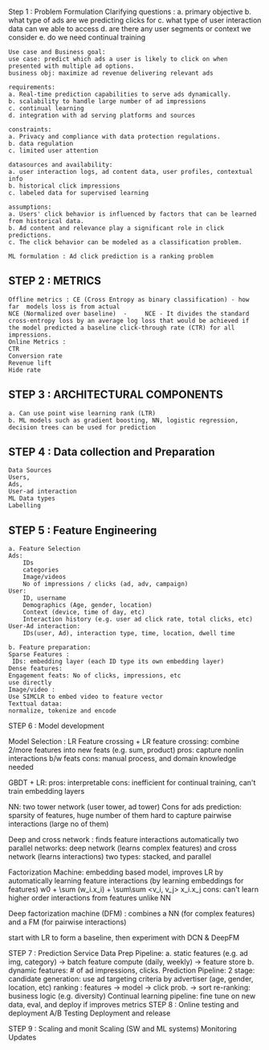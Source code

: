 Step 1 : Problem Formulation
    Clarifying questions :
    a. primary objective
    b. what type of ads are we predicting clicks for
    c. what type of user interaction data can we able to access
    d. are there any user segments or context we consider
    e. do we need continual training
    
    Use case and Business goal:
    use case: predict which ads a user is likely to click on when presented with multiple ad options.
    business obj: maximize ad revenue delivering relevant ads
    
    requirements:
    a. Real-time prediction capabilities to serve ads dynamically.
    b. scalability to handle large number of ad impressions
    c. continual learning
    d. integration with ad serving platforms and sources
    
    constraints:
    a. Privacy and compliance with data protection regulations.
    b. data regulation
    c. limited user attention
    
    datasources and availability:
    a. user interaction logs, ad content data, user profiles, contextual info
    b. historical click impressions
    c. labeled data for supervised learning
    
    assumptions:
    a. Users' click behavior is influenced by factors that can be learned from historical data.
    b. Ad content and relevance play a significant role in click predictions.
    c. The click behavior can be modeled as a classification problem.
    
    ML formulation : Ad click prediction is a ranking problem

STEP 2 : METRICS
---------------
    Offline metrics : CE (Cross Entropy as binary classification) - how far  models loss is from actual
    NCE (Normalized over baseline)  -     NCE - It divides the standard cross-entropy loss by an average log loss that would be achieved if the model predicted a baseline click-through rate (CTR) for all impressions.
    Online Metrics :
    CTR
    Conversion rate
    Revenue lift
    Hide rate

STEP 3 : ARCHITECTURAL COMPONENTS
---------------------------------
    a. Can use point wise learning rank (LTR)
    b. ML models such as gradient boosting, NN, logistic regression, decision trees can be used for prediction

STEP 4 : Data collection and Preparation
----------------------------------------
    Data Sources
    Users,
    Ads,
    User-ad interaction
    ML Data types
    Labelling

STEP 5 : Feature Engineering
----------------------------------------
    a. Feature Selection
    Ads:
        IDs
        categories
        Image/videos
        No of impressions / clicks (ad, adv, campaign)
    User:
        ID, username
        Demographics (Age, gender, location)
        Context (device, time of day, etc)
        Interaction history (e.g. user ad click rate, total clicks, etc)
    User-Ad interaction:
        IDs(user, Ad), interaction type, time, location, dwell time
     
    b. Feature preparation:
    Sparse Features :
     IDs: embedding layer (each ID type its own embedding layer)
    Dense features:
    Engagement feats: No of clicks, impressions, etc
    use directly
    Image/video :
    Use SIMCLR to embed video to feature vector
    Texttual dataa:
    normalize, tokenize and encode

STEP 6 : Model development

Model Selection : LR
Feature crossing + LR
feature crossing: combine 2/more features into new feats (e.g. sum, product)
pros: capture nonlin interactions b/w feats
cons: manual process, and domain knowledge needed

GBDT + LR:
pros: interpretable
cons: inefficient for continual training, can't train embedding layers

NN:  two tower network (user tower, ad tower)
Cons for ads prediction:
sparsity of features, huge number of them
hard to capture pairwise interactions (large no of them)

Deep and cross network :
finds feature interactions automatically
two parallel networks: deep network (learns complex features) and cross network (learns interactions)
two types: stacked, and parallel

Factorization Machine:
embedding based model, improves LR by automatically learning feature interactions (by learning embeddings for features)
w0 + \sum (w_i.x_i) + \sum\sum <v_i, v_j> x_i.x_j
cons: can't learn higher order interactions from features unlike NN

Deep factorization machine (DFM) :
combines a NN (for complex features) and a FM (for pairwise interactions)

start with LR to form a baseline, then experiment with DCN & DeepFM



STEP 7 : Prediction Service
    Data Prep Pipeline:
        a. static features (e.g. ad img, category) -> batch feature compute (daily, weekly) -> feature store
        b. dynamic features: # of ad impressions, clicks.
    Prediction Pipeline:
        2 stage:
        candidate generation:
        use ad targeting criteria by advertiser (age, gender, location, etc)
    ranking :
        features -> model -> click prob. -> sort
        re-ranking: business logic (e.g. diversity)
    Continual learning pipeline:
        fine tune on new data, eval, and deploy if improves metrics
STEP 8 : Online testing and deployment
A/B Testing
Deployment and release

STEP 9 : Scaling and monit
Scaling (SW and ML systems)
Monitoring
Updates



        



